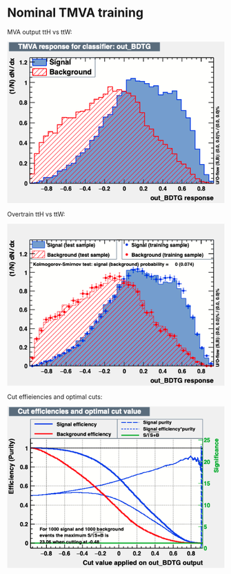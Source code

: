 # Nominal TMVA training 


MVA output ttH vs ttW:

![alt text](https://github.com/grevtsovkirill/tthml_perf/blob/master/model_training/standard_tmva/plots_README/mva_out_BDTG.png)


Overtrain ttH vs ttW:

![alt text](https://github.com/grevtsovkirill/tthml_perf/blob/master/model_training/standard_tmva/plots_README/overtrain_out_BDTG.png)

Cut effieiencies and optimal cuts:

![alt text](https://github.com/grevtsovkirill/tthml_perf/blob/master/model_training/standard_tmva/plots_README/mvaeffs_out_BDTG.png)
